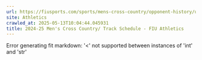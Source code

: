 ```yaml
---
url: https://fiusports.com/sports/mens-cross-country/opponent-history/university-of-florida/176
site: Athletics
crawled_at: 2025-05-13T10:04:44.045931
title: 2024-25 Men's Cross Country/ Track Schedule - FIU Athletics
---
```


Error generating fit markdown: '<' not supported between instances of 'int' and 'str'